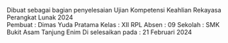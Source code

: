 Dibuat sebagai bagian penyelesaian Ujian Kompetensi Keahlian Rekayasa Perangkat Lunak 2024 <br>
Pembuat            : Dimas Yuda Pratama
Kelas              : XII RPL
Absen              : 09
Sekolah            : SMK Bukit Asam Tanjung Enim
Di selesaikan pada : 21 Februari 2024
